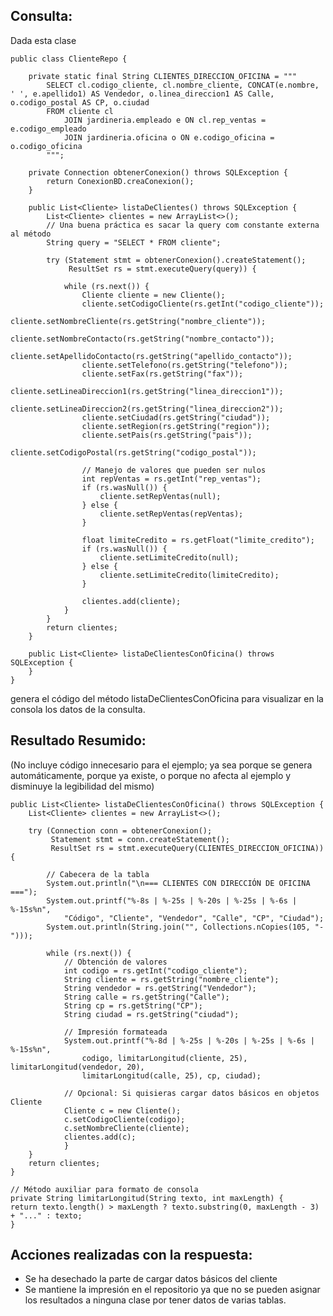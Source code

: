 ## Consulta:
Dada esta clase

    public class ClienteRepo {

        private static final String CLIENTES_DIRECCION_OFICINA = """
            SELECT cl.codigo_cliente, cl.nombre_cliente, CONCAT(e.nombre, ' ', e.apellido1) AS Vendedor, o.linea_direccion1 AS Calle, o.codigo_postal AS CP, o.ciudad
            FROM cliente cl
                JOIN jardineria.empleado e ON cl.rep_ventas = e.codigo_empleado
                JOIN jardineria.oficina o ON e.codigo_oficina = o.codigo_oficina
            """;
    
        private Connection obtenerConexion() throws SQLException {
            return ConexionBD.creaConexion();
        }
    
        public List<Cliente> listaDeClientes() throws SQLException {
            List<Cliente> clientes = new ArrayList<>();
            // Una buena práctica es sacar la query com constante externa al método
            String query = "SELECT * FROM cliente";
    
            try (Statement stmt = obtenerConexion().createStatement();
                 ResultSet rs = stmt.executeQuery(query)) {
    
                while (rs.next()) {
                    Cliente cliente = new Cliente();
                    cliente.setCodigoCliente(rs.getInt("codigo_cliente"));
                    cliente.setNombreCliente(rs.getString("nombre_cliente"));
                    cliente.setNombreContacto(rs.getString("nombre_contacto"));
                    cliente.setApellidoContacto(rs.getString("apellido_contacto"));
                    cliente.setTelefono(rs.getString("telefono"));
                    cliente.setFax(rs.getString("fax"));
                    cliente.setLineaDireccion1(rs.getString("linea_direccion1"));
                    cliente.setLineaDireccion2(rs.getString("linea_direccion2"));
                    cliente.setCiudad(rs.getString("ciudad"));
                    cliente.setRegion(rs.getString("region"));
                    cliente.setPais(rs.getString("pais"));
                    cliente.setCodigoPostal(rs.getString("codigo_postal"));
    
                    // Manejo de valores que pueden ser nulos
                    int repVentas = rs.getInt("rep_ventas");
                    if (rs.wasNull()) {
                        cliente.setRepVentas(null);
                    } else {
                        cliente.setRepVentas(repVentas);
                    }
    
                    float limiteCredito = rs.getFloat("limite_credito");
                    if (rs.wasNull()) {
                        cliente.setLimiteCredito(null);
                    } else {
                        cliente.setLimiteCredito(limiteCredito);
                    }
    
                    clientes.add(cliente);
                }
            }
            return clientes;
        }
    
        public List<Cliente> listaDeClientesConOficina() throws SQLException {
        }
    }
genera el código del método listaDeClientesConOficina para visualizar en la consola los datos de la consulta.

## Resultado Resumido:
(No incluye código innecesario para el ejemplo; ya sea porque se genera automáticamente, porque ya existe, o porque 
no afecta al ejemplo y disminuye la legibilidad del mismo)

    public List<Cliente> listaDeClientesConOficina() throws SQLException {
        List<Cliente> clientes = new ArrayList<>();
        
        try (Connection conn = obtenerConexion();
             Statement stmt = conn.createStatement();
             ResultSet rs = stmt.executeQuery(CLIENTES_DIRECCION_OFICINA)) {
    
            // Cabecera de la tabla
            System.out.println("\n=== CLIENTES CON DIRECCIÓN DE OFICINA ===");
            System.out.printf("%-8s | %-25s | %-20s | %-25s | %-6s | %-15s%n",
                "Código", "Cliente", "Vendedor", "Calle", "CP", "Ciudad");
            System.out.println(String.join("", Collections.nCopies(105, "-")));
    
            while (rs.next()) {
                // Obtención de valores
                int codigo = rs.getInt("codigo_cliente");
                String cliente = rs.getString("nombre_cliente");
                String vendedor = rs.getString("Vendedor");
                String calle = rs.getString("Calle");
                String cp = rs.getString("CP");
                String ciudad = rs.getString("ciudad");
    
                // Impresión formateada
                System.out.printf("%-8d | %-25s | %-20s | %-25s | %-6s | %-15s%n",
                    codigo, limitarLongitud(cliente, 25), limitarLongitud(vendedor, 20),
                    limitarLongitud(calle, 25), cp, ciudad);
                
                // Opcional: Si quisieras cargar datos básicos en objetos Cliente
                Cliente c = new Cliente();
                c.setCodigoCliente(codigo);
                c.setNombreCliente(cliente);
                clientes.add(c);
                }
        }
        return clientes;
    }

    // Método auxiliar para formato de consola
    private String limitarLongitud(String texto, int maxLength) {
    return texto.length() > maxLength ? texto.substring(0, maxLength - 3) + "..." : texto;
    }

## Acciones realizadas con la respuesta:
- Se ha desechado la parte de cargar datos básicos del cliente
- Se mantiene la impresión en el repositorio ya que no se pueden asignar los resultados a ninguna clase por tener datos
de varias tablas.
